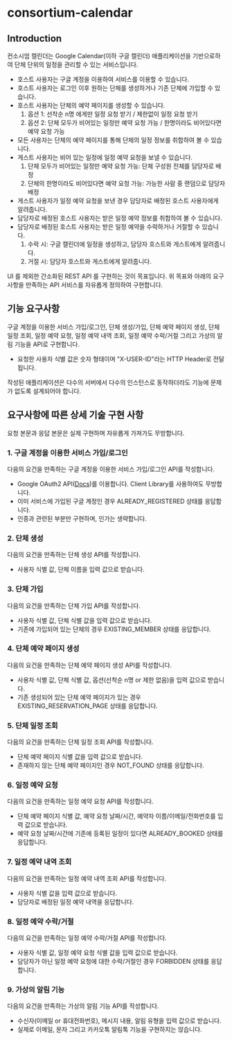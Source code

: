 # consortium-calendar

## Introduction

컨소시엄 캘린더는 Google Calendar(이하 구글 캘린더) 애플리케이션을 기반으로하여 단체 단위의 일정을 관리할 수 있는 서비스입니다.

- 호스트 사용자는 구글 계정을 이용하여 서비스를 이용할 수 있습니다.
- 호스트 사용자는 로그인 이후 원하는 단체를 생성하거나 기존 단체에 가입할 수 있습니다.
- 호스트 사용자는 단체의 예약 페이지를 생성할 수 있습니다.
    1) 옵션 1: 선착순 n명 에게만 일정 요청 받기 / 제한없이 일정 요청 받기
    2) 옵션 2: 단체 모두가 비어있는 일정만 예약 요청 가능 / 한명이라도 비어있다면 예약 요청 가능
- 모든 사용자는 단체의 예약 페이지를 통해 단체의 일정 정보를 취합하여 볼 수 있습니다.
- 게스트 사용자는 비어 있는 일정에 일정 예약 요청을 보낼 수 있습니다.
    1) 단체 모두가 비어있는 일정만 예약 요청 가능: 단체 구성원 전체를 담당자로 배정
    2) 단체의 한명이라도 비어있다면 예약 요청 가능: 가능한 사람 중 랜덤으로 담당자 배정
- 게스트 사용자가 일정 예약 요청을 보낸 경우 담당자로 배정된 호스트 사용자에게 알려줍니다.
- 담당자로 배정된 호스트 사용자는 받은 일정 예약 정보를 취합하여 볼 수 있습니다.
- 담당자로 배정된 호스트 사용자는 받은 일정 예약을 수락하거나 거절할 수 있습니다.
    1) 수락 시: 구글 캘린더에 일정을 생성하고, 담당자 호스트와 게스트에게 알려줍니다.
    2) 거절 시: 담당자 호스트와 게스트에게 알려줍니다.

UI 를 제외한 간소화된 REST API 를 구현하는 것이 목표입니다. 위 목표와 아래의 요구사항을 만족하는 API 서비스를 자유롭게 정의하여 구현합니다.

## 기능 요구사항

구글 계정을 이용한 서비스 가입/로그인, 단체 생성/가입, 단체 예약 페이지 생성, 단체 일정 조회, 일정 예약 요청, 일정 예약 내역 조회, 일정 예약 수락/거절 그리고 가상의 알림 기능을 API로 구현합니다.

- 요청한 사용자 식별 값은 숫자 형태이며 "X-USER-ID"라는 HTTP Header로 전달됩니다.

작성된 애플리케이션은 다수의 서버에서 다수의 인스턴스로 동작하더라도 기능에 문제가 없도록 설계되어야 합니다.

## 요구사항에 따른 상세 기술 구현 사항

요청 본문과 응답 본문은 실제 구현하며 자유롭게 가져가도 무방합니다.

### 1. 구글 계정을 이용한 서비스 가입/로그인

다음의 요건을 만족하는 구글 계정을 이용한 서비스 가입/로그인 API를 작성합니다.

- Google OAuth2 API([Docs](https://developers.google.com/identity/protocols/oauth2))를 이용합니다. Client Library를 사용하여도
  무방합니다.
- 이미 서비스에 가입된 구글 계정인 경우 ALREADY_REGISTERED 상태를 응답합니다.
- 인증과 관련된 부분만 구현하며, 인가는 생략합니다.

### 2. 단체 생성

다음의 요건을 만족하는 단체 생성 API를 작성합니다.

- 사용자 식별 값, 단체 이름을 입력 값으로 받습니다.

### 3. 단체 가입

다음의 요건을 만족하는 단체 가입 API를 작성합니다.

- 사용자 식별 값, 단체 식별 값을 입력 값으로 받습니다.
- 기존에 가입되어 있는 단체의 경우 EXISTING_MEMBER 상태를 응답합니다.

### 4. 단체 예약 페이지 생성

다음의 요건을 만족하는 단체 예약 페이지 생성 API를 작성합니다.

- 사용자 식별 값, 단체 식별 값, 옵션(선착순 n명 or 제한 없음)을 입력 값으로 받습니다.
- 기존 생성되어 있는 단체 예약 페이지가 있는 경우 EXISTING_RESERVATION_PAGE 상태를 응답합니다.

### 5. 단체 일정 조회

다음의 요건을 만족하는 단체 일정 조회 API를 작성합니다.

- 단체 예약 페이지 식별 값을 입력 값으로 받습니다.
- 존재하지 않는 단체 예약 페이지인 경우 NOT_FOUND 상태를 응답합니다.

### 6. 일정 예약 요청

다음의 요건을 만족하는 일정 예약 요청 API를 작성합니다.

- 단체 예약 페이지 식별 값, 예약 요청 날짜/시간, 예약자 이름/이메일/전화번호를 입력 값으로 받습니다.
- 예약 요청 날짜/시간에 기존에 등록된 일정이 있다면 ALREADY_BOOKED 상태를 응답합니다.

### 7. 일정 예약 내역 조회

다음의 요건을 만족하는 일정 예약 내역 조회 API를 작성합니다.

- 사용자 식별 값을 입력 값으로 받습니다.
- 담당자로 배정된 일정 예약 내역을 응답합니다.

### 8. 일정 예약 수락/거절

다음의 요건을 만족하는 일정 예약 수락/거절 API를 작성합니다.

- 사용자 식별 값, 일정 예약 요청 식별 값을 입력 값으로 받습니다.
- 담당자가 아닌 일정 예약 요청에 대한 수락/거절인 경우 FORBIDDEN 상태를 응답합니다.

### 9. 가상의 알림 기능

다음의 요건을 만족하는 가상의 알림 기능 API를 작성합니다.

- 수신자(이메일 or 휴대전화번호), 메시지 내용, 알림 유형을 입력 값으로 받습니다.
- 실제로 이메일, 문자 그리고 카카오톡 알림톡 기능을 구현하지는 않습니다.
